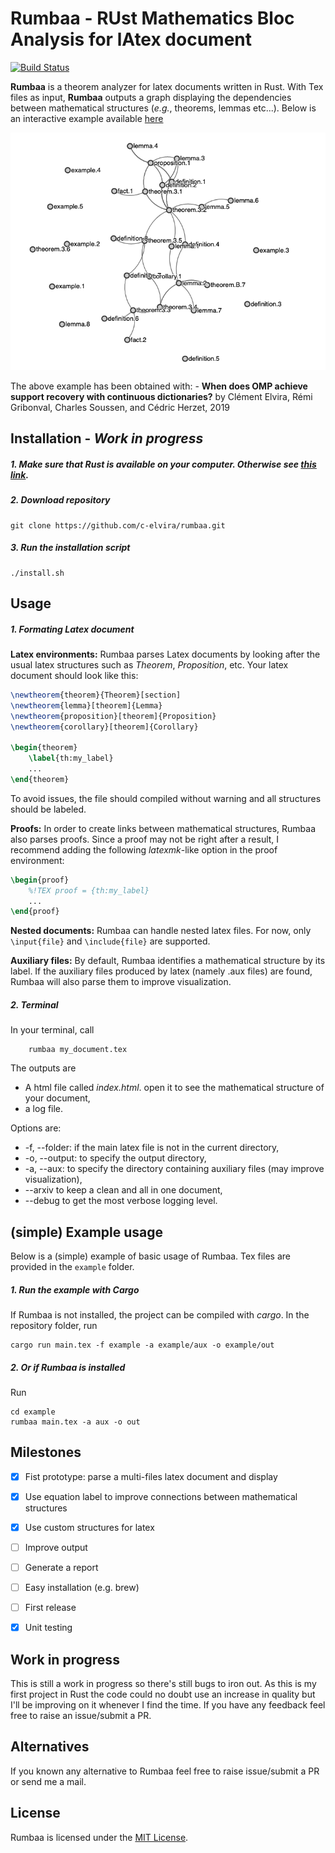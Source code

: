 # Rumbaa - RUst Mathematics Bloc Analysis for lAtex document
[![Build Status](https://travis-ci.com/c-elvira/rumbaa.svg?token=rHHx69ioGqz4NFraNjyT&branch=master)](https://travis-ci.com/c-elvira/rumbaa)

**Rumbaa** is a theorem analyzer for latex documents written in Rust.
With Tex files as input, **Rumbaa** outputs a graph displaying the dependencies between mathematical structures (*e.g.*, theorems, lemmas etc...).
Below is an interactive example available [here](http://c-elvira.github.io/pdf/graphs/elvira2019preprint.html)

![example](docs/struct_example.png)

The above example has been obtained with:
	- **When does OMP achieve support recovery with continuous dictionaries?** by Clément Elvira, Rémi Gribonval, Charles Soussen, and Cédric Herzet, 2019 

## Installation - *Work in progress*

##### 1. Make sure that Rust is available on your computer. Otherwise see [this link](https://www.rust-lang.org/tools/install).

##### 2. Download repository
```
git clone https://github.com/c-elvira/rumbaa.git
```

##### 3. Run the installation script
```
./install.sh
```

## Usage

##### 1. Formating Latex document

**Latex environments:** Rumbaa parses Latex documents by looking after the usual latex structures such as *Theorem*, *Proposition*, etc.
Your latex document should look like this:
``` latex
\newtheorem{theorem}{Theorem}[section]
\newtheorem{lemma}[theorem]{Lemma}
\newtheorem{proposition}[theorem]{Proposition}
\newtheorem{corollary}[theorem]{Corollary}

\begin{theorem}
    \label{th:my_label}
    ...
\end{theorem}
```
To avoid issues, the file should compiled without warning and all structures should be labeled.



**Proofs:**
In order to create links between mathematical structures, Rumbaa also parses proofs.
Since a proof may not be right after a result, I recommend adding the following *latexmk*-like option in the proof environment:
``` latex
\begin{proof}
    %!TEX proof = {th:my_label}
    ...
\end{proof}
```


**Nested documents:** Rumbaa can handle nested latex files. For now, only `\input{file}` and `\include{file}` are supported.


**Auxiliary files:** By default, Rumbaa identifies a mathematical structure by its label.
If the auxiliary files produced by latex (namely .aux files) are found, Rumbaa will also parse them to improve visualization.

##### 2. Terminal

In your terminal, call
```
    rumbaa my_document.tex
```
The outputs are
 * A html file called *index.html*. open it to see the mathematical structure of your document,
 * a log file.

Options are:
 * -f, --folder: if the main latex file is not in the current directory,
 * -o, --output: to specify the output directory, 
 * -a, --aux: to specify the directory containing auxiliary files (may improve visualization),
 * --arxiv to keep a clean and all in one document,
 * --debug to get the most verbose logging level.


## (simple) Example usage

Below is a (simple) example of basic usage of Rumbaa.
Tex files are provided in the `example` folder.

##### 1. Run the example with Cargo

If Rumbaa is not installed, the project can be compiled with *cargo*.
In the repository folder, run
```shell
cargo run main.tex -f example -a example/aux -o example/out
```

##### 2. Or if Rumbaa is installed

Run
```shell
cd example
rumbaa main.tex -a aux -o out
```


## Milestones

 - [x] Fist prototype: parse a multi-files latex document and display 
 - [x] Use equation label to improve connections between mathematical structures
 - [x] Use custom structures for latex
 - [ ] Improve output
 - [ ] Generate a report
 - [ ] Easy installation (e.g. brew)
 - [ ] First release
 - [x] Unit testing


## Work in progress

This is still a work in progress so there's still bugs to iron out. As this is my first project in Rust the code could no doubt use an increase in quality but I'll be improving on it whenever I find the time. If you have any feedback feel free to raise an issue/submit a PR.

## Alternatives

If you known any alternative to Rumbaa feel free to raise issue/submit a PR or send me a mail.

## License

Rumbaa is licensed under the [MIT License](https://opensource.org/licenses/MIT).

